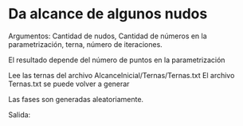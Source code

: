 # Da alcance de algunos nudos

Argumentos: Cantidad de nudos, Cantidad de números en la parametrización, terna, número de iteraciones.

El resultado depende del número de puntos en la parametrización

Lee las ternas del archivo AlcanceInicial/Ternas/Ternas.txt
El archivo Ternas.txt se puede volver a generar

Las fases son generadas aleatoriamente.


Salida:

